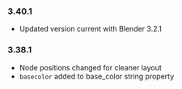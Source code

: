 ### 3.40.1 <!-- 7/27/22 -->

+ Updated version current with Blender 3.2.1

### 3.38.1 <!-- 4/04/22 -->

+ Node positions changed for cleaner layout
+ `basecolor` added to base_color string property

